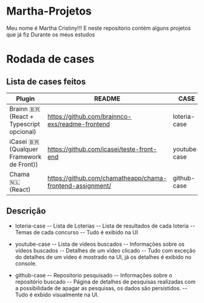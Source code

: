 # Martha-Projetos

Meu nome é Martha Cristiny!!!
E neste repositorio contém alguns projetos que já fiz 
Durante os meus estudos


# Rodada de cases
## Lista de cases feitos

| Plugin | README | CASE
| ------ | ------ | ------ |
| Brainn 🇧🇷 (React + Typescript opcional)  | https://github.com/brainnco-exs/readme-frontend | loteria-case
| iCasei 🇧🇷 (Qualquer Framework de Front))  | https://github.com/icasei/teste-front-end |youtube-case
| Chama 🇳🇱 (React)  | https://github.com/chamatheapp/chama-frontend-assignment/ |github-case

## Descrição

- loteria-case
-- Lista de Loterias
-- Lista de resultados de cada loteria
-- Temas de cada concurso
-- Tudo é exibido na UI

- youtube-case
-- Lista de vídeos buscados
-- Informações sobre os vídeos buscados
-- Detalhes de um vídeo clicado
-- Tudo com exceção do detalhes de um vídeo é mostrado na UI, já os detalhes é exibido no console.

- github-case
-- Repositorio pesquisado
-- Informações sobre o repositório buscado
-- Página de detalhes de pesquisas realizadas com a possibilidade de apagar as pesquisas, os dados são persistidos.
-- Tudo é exbido visualmente na UI.


